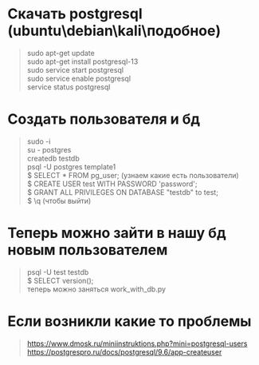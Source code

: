 # Скачать postgresql (ubuntu\debian\kali\подобное)
> sudo apt-get update  
> sudo apt-get install postgresql-13  
> sudo service start postgresql  
> sudo service enable postgresql  
> service status postgresql  

# Создать пользователя и бд
> sudo -i  
> su - postgres  
> createdb testdb  
> psql -U postgres template1   
> $ SELECT * FROM pg_user; (узнаем какие есть пользователи)  
> $ CREATE USER test WITH PASSWORD 'password';  
> $ GRANT ALL PRIVILEGES ON DATABASE "testdb" to test;  
> $ \q  (чтобы выйти)  

# Теперь можно зайти в нашу бд новым пользователем  
> psql -U test testdb  
> $ SELECT version();  
> теперь можно заняться work_with_db.py

# Если возникли какие то проблемы
> https://www.dmosk.ru/miniinstruktions.php?mini=postgresql-users  
> https://postgrespro.ru/docs/postgresql/9.6/app-createuser  
